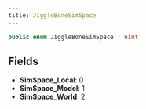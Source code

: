 ```yaml
---
title: JiggleBoneSimSpace
---
```


```csharp
public enum JiggleBoneSimSpace : uint
```

## Fields

- **SimSpace_Local**: 0
- **SimSpace_Model**: 1
- **SimSpace_World**: 2

